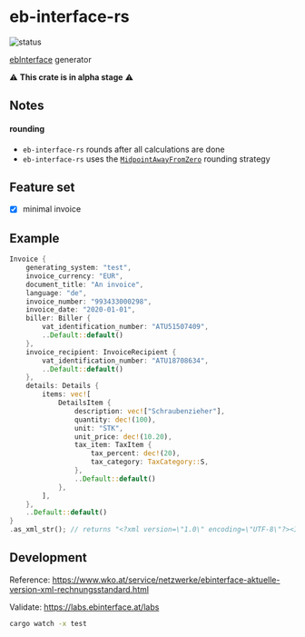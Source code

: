 # eb-interface-rs

![status](https://github.com/cloudacy/eb-interface-rs/actions/workflows/rust.yml/badge.svg)

[ebInterface](https://www.wko.at/service/netzwerke/was-ist-ebinterface.html) generator

:warning: **This crate is in alpha stage** :warning:

## Notes

#### rounding

- `eb-interface-rs` rounds after all calculations are done
- `eb-interface-rs` uses the [`MidpointAwayFromZero`](https://docs.rs/rust_decimal/latest/rust_decimal/enum.RoundingStrategy.html#variant.MidpointAwayFromZero) rounding strategy

## Feature set

- [x] minimal invoice

## Example

```rust
Invoice {
    generating_system: "test",
    invoice_currency: "EUR",
    document_title: "An invoice",
    language: "de",
    invoice_number: "993433000298",
    invoice_date: "2020-01-01",
    biller: Biller {
        vat_identification_number: "ATU51507409",
        ..Default::default()
    },
    invoice_recipient: InvoiceRecipient {
        vat_identification_number: "ATU18708634",
        ..Default::default()
    },
    details: Details {
        items: vec![
            DetailsItem {
                description: vec!["Schraubenzieher"],
                quantity: dec!(100),
                unit: "STK",
                unit_price: dec!(10.20),
                tax_item: TaxItem {
                    tax_percent: dec!(20),
                    tax_category: TaxCategory::S,
                },
                ..Default::default()
            },
        ],
    },
    ..Default::default()
}
.as_xml_str(); // returns "<?xml version=\"1.0\" encoding=\"UTF-8\"?><Invoice>...</Invoice>"
```

## Development

Reference: https://www.wko.at/service/netzwerke/ebinterface-aktuelle-version-xml-rechnungsstandard.html

Validate: https://labs.ebinterface.at/labs

```sh
cargo watch -x test
```
